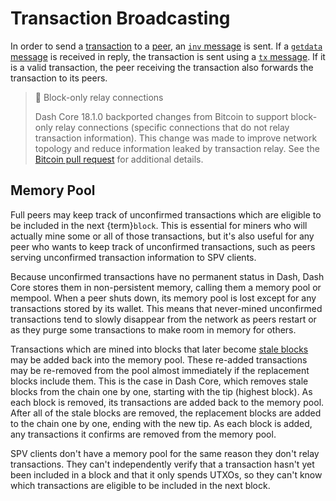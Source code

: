 # Transaction Broadcasting

In order to send a [transaction](../resources/glossary.md#transaction) to a [peer](../resources/glossary.md#peer), an [`inv` message](../reference/p2p-network-data-messages.md#inv) is sent. If a [`getdata` message](../reference/p2p-network-data-messages.md#getdata) is received in reply, the transaction is sent using a [`tx` message](../reference/p2p-network-data-messages.md#tx). If it is a valid transaction, the peer receiving the transaction also forwards the transaction to its peers.

> 📘 Block-only relay connections
>
> Dash Core 18.1.0 backported changes from Bitcoin to support block-only relay connections (specific connections that do not relay transaction information). This change was made to improve network topology and reduce information leaked by transaction relay. See the [Bitcoin pull request](https://github.com/bitcoin/bitcoin/pull/15759) for additional details.

## Memory Pool

Full peers may keep track of unconfirmed transactions which are eligible to be included in the next {term}`block`. This is essential for miners who will actually mine some or all of those transactions, but it's also useful for any peer who wants to keep track of unconfirmed transactions, such as peers serving unconfirmed transaction information to SPV clients.

Because unconfirmed transactions have no permanent status in Dash, Dash Core stores them in non-persistent memory, calling them a memory pool or mempool. When a peer shuts down, its memory pool is lost except for any transactions stored by its wallet. This means that never-mined unconfirmed transactions tend to slowly disappear from the network as peers restart or as they purge some transactions to make room in memory for others.

Transactions which are mined into blocks that later become [stale blocks](../resources/glossary.md#stale-block) may be added back into the memory pool. These re-added transactions may be re-removed from the pool almost immediately if the replacement blocks include them. This is the case in Dash Core, which removes stale blocks from the chain one by one, starting with the tip (highest block). As each block is removed, its transactions are added back to the memory pool. After all of the stale blocks are removed, the replacement blocks are added to the chain one by one, ending with the new tip. As each block is added, any transactions it confirms are removed from the memory pool.

SPV clients don't have a memory pool for the same reason they don't relay transactions. They can't independently verify that a transaction hasn't yet been included in a block and that it only spends UTXOs, so they can't know which transactions are eligible to be included in the next block.
